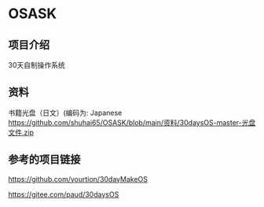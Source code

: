 # OSASK

## 项目介绍

30天自制操作系统

## 资料

书籍光盘（日文）(编码为: Japanese
 https://github.com/shuhai65/OSASK/blob/main/资料/30daysOS-master-光盘文件.zip 

## 参考的项目链接

https://github.com/yourtion/30dayMakeOS

https://gitee.com/paud/30daysOS

